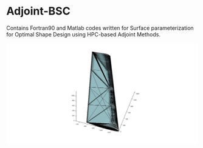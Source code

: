 # Adjoint-BSC

Contains Fortran90 and Matlab codes written for Surface parameterization for Optimal Shape Design using HPC-based Adjoint Methods.

![Deformed Wing](hicks_henne/3D/deformed_example.jpg)
